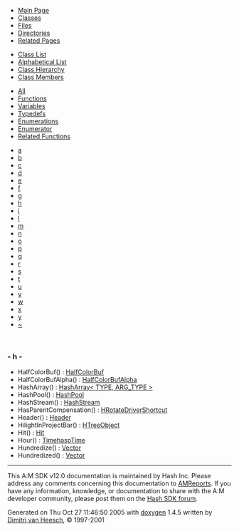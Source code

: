 <div class="tabs">

- [Main Page](index.md)
- <span id="current">[Classes](annotated.md)</span>
- [Files](files.md)
- [Directories](dirs.md)
- [Related Pages](pages.md)

</div>

<div class="tabs">

- [Class List](annotated.md)
- [Alphabetical List](classes.md)
- [Class Hierarchy](hierarchy.md)
- <span id="current">[Class Members](functions.md)</span>

</div>

<div class="tabs">

- [All](functions.md)
- <span id="current">[Functions](functions_func.md)</span>
- [Variables](functions_vars.md)
- [Typedefs](functions_type.md)
- [Enumerations](functions_enum.md)
- [Enumerator](functions_eval.md)
- [Related Functions](functions_rela.md)

</div>

<div class="tabs">

- [a](functions_func.md#index_a)
- [b](functions_func_0x62.md#index_b)
- [c](functions_func_0x63.md#index_c)
- [d](functions_func_0x64.md#index_d)
- [e](functions_func_0x65.md#index_e)
- [f](functions_func_0x66.md#index_f)
- [g](functions_func_0x67.md#index_g)
- <span id="current">[h](functions_func_0x68.md#index_h)</span>
- [i](functions_func_0x69.md#index_i)
- [l](functions_func_0x6c.md#index_l)
- [m](functions_func_0x6d.md#index_m)
- [n](functions_func_0x6e.md#index_n)
- [o](functions_func_0x6f.md#index_o)
- [p](functions_func_0x70.md#index_p)
- [q](functions_func_0x71.md#index_q)
- [r](functions_func_0x72.md#index_r)
- [s](functions_func_0x73.md#index_s)
- [t](functions_func_0x74.md#index_t)
- [u](functions_func_0x75.md#index_u)
- [v](functions_func_0x76.md#index_v)
- [w](functions_func_0x77.md#index_w)
- [x](functions_func_0x78.md#index_x)
- [y](functions_func_0x79.md#index_y)
- [~](functions_func_0x7e.md#index_~)

</div>

 

### <span id="index_h" class="anchor">- h -</span>

- HalfColorBuf() : <a href="classHalfColorBuf.md#562ef94d6d2bb9fcb980ef066d8ad971" class="el">HalfColorBuf</a>
- HalfColorBufAlpha() : <a href="classHalfColorBufAlpha.md#da6d6680130407aef1cfe1dbb4ca52d5" class="el">HalfColorBufAlpha</a>
- HashArray() : <a href="classHashArray.md#51815e3ebc38221eeeb50e5d8670da15" class="el">HashArray&lt; TYPE, ARG_TYPE &gt;</a>
- HashPool() : <a href="classHashPool.md#8e6352c0f3dfe85d44c6ef01cf701157" class="el">HashPool</a>
- HashStream() : <a href="classHashStream.md#e6fcfc45a311d107944d6bf14635435a" class="el">HashStream</a>
- HasParentCompensation() : <a href="classHRotateDriverShortcut.md#962768031b7d27a67d4a4e2a5d9a95ac" class="el">HRotateDriverShortcut</a>
- Header() : <a href="classHeader.md#7e1e47cef747dbe40e11c0e9977e9284" class="el">Header</a>
- HilightInProjectBar() : <a href="classHTreeObject.md#63e69ca9db004742fc04acf44c36853e" class="el">HTreeObject</a>
- Hit() : <a href="classHit.md#dd1c42906a024df3c80b968892b8e95f" class="el">Hit</a>
- Hour() : <a href="classTimehaspTime.md#01d115e51bbaea3b3e3da4cf9b19a0f3" class="el">TimehaspTime</a>
- Hundredize() : <a href="classVector.md#f5ad4331544d9cfdef00c2a185ba1620" class="el">Vector</a>
- Hundredized() : <a href="classVector.md#80c85dac6a4572514e93dabc6452dba2" class="el">Vector</a>

------------------------------------------------------------------------

<span class="small">This A:M SDK v12.0 documentation is maintained by Hash Inc. Please address any comments concerning this documentation to [AMReports](http://www.hash.com/reports). If you have any information, knowledge, or documentation to share with the A:M developer community, please post them on the [Hash SDK forum](http://www.hash.com/forums/index.php?showforum=11).</span>

Generated on Thu Oct 27 11:46:50 2005 with [<span class="image placeholder" original-image-src="doxygen.png" original-image-title="" height="45" width="100" align="middle" border="0">doxygen</span>](http://www.doxygen.org/index.html) 1.4.5 written by [Dimitri van Heesch](mailto:dimitri@stack.nl), © 1997-2001

